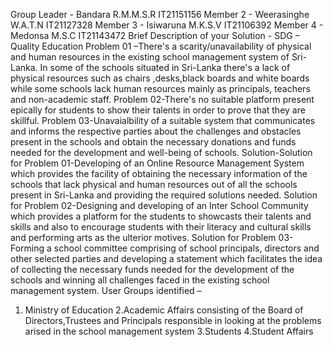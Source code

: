 


Group Leader - Bandara R.M.M.S.R IT21151156
Member 2 - Weerasinghe W.A.T.N IT21127328
Member 3 - Isiwaruna M.K.S.V IT21106392
Member 4 - Medonsa M.S.C IT21143472
Brief Description of your Solution - SDG – Quality Education
Problem 01 –There's a scarity/unavailability of physical and human resources in the existing school management system of Sri-Lanka. In some of the schools situated in Sri-Lanka there's a lack of physical resources such as chairs ,desks,black boards and white boards while some schools lack human resources mainly as principals, teachers and non-academic staff.
Problem 02-There's no suitable platform present epically for students to show their talents in order to prove that they are skillful.
Problem 03-Unavaialbility of a suitable system that communicates and informs the respective parties about the challenges and obstacles present in the schools and obtain the necessary donations and funds needed for the development and well-being of schools.
Solution-Solution for Problem 01-Developing of an Online Resource 
Management System which provides the facility of obtaining the necessary information of the schools that lack physical and human resources out of all the schools present in Sri-Lanka and providing the required solutions needed.
Solution for Problem 02-Designing and developing of an Inter School Community which provides a platform for the students to showcasts their talents and skills and also to encourage students with their literacy and cultural skills and performing arts as the ulterior motives.
Solution for Problem 03-Forming a school committee comprising of school principals, directors and other selected parties and developing a statement which facilitates the idea of collecting the necessary funds needed for the development of the schools and winning all challenges faced in the existing school management system.
User Groups identified – 
1. Ministry of Education
2.Academic Affairs consisting of the Board of Directors,Trustees and Principals responsible in looking at the problems arised in the school management system
3.Students
4.Student Affairs
